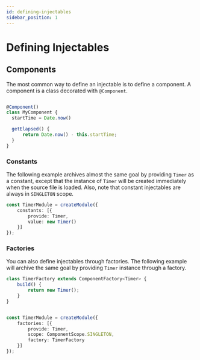 ```yaml
---
id: defining-injectables
sidebar_position: 1
---
```


# Defining Injectables


## Components

The most common way to define an injectable is to define a component. A component is a class decorated with
`@Component`.


```typescript

@Component()
class MyComponent {
  startTime = Date.now()

  getElapsed() {
      return Date.now() - this.startTime;
  }
}
```

### Constants

The following example archives almost the same goal by providing `Timer` as a constant, except that the instance of
`Timer` will be created immediately when the source file is loaded. Also, note that constant injectables are always
in `SINGLETON` scope.

```typescript
const TimerModule = createModule({
    constants: [{
        provide: Timer,
        value: new Timer()
    }]
});
```

### Factories

You can also define injectables through factories. The following example will archive the same goal by providing `Timer`
instance through a factory.

```typescript
class TimerFactory extends ComponentFactory<Timer> {
    build() {
        return new Timer();
    }
}


const TimerModule = createModule({
    factories: [{
        provide: Timer,
        scope: ComponentScope.SINGLETON,
        factory: TimerFactory
    }]
});
```







